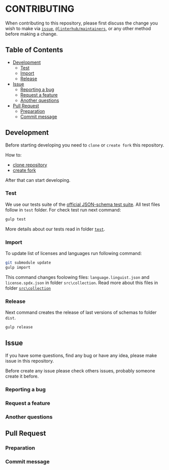 # CONTRIBUTING

When contributing to this repository, please first discuss the change you wish to make via [`issue`](#issue), [`@linterhub/maintainers`](../../../teams/maintainers), or any other method before making a change.

## Table of Contents

- [Development](#development)
  - [Test](#test)
  - [Import](#import)
  - [Release](#release)
- [Issue](#issue)
  - [Reporting a bug](#reporting)
  - [Request a feature](#request)
  - [Another questions](#another)
- [Pull Request](#pull)
  - [Preparation](#preparation)
  - [Commit message](#commit)

## Development

Before starting developing you need to `clone` or `create fork` this repository.

How to:

- [clone repository](./#step-1)
- [create fork](https://help.github.com/articles/fork-a-repo/)

After that can start developing.

### Test

We use our tests suite of the [official JSON-schema test suite](https://github.com/json-schema-org/JSON-Schema-Test-Suite). All test files follow in `test` folder. For check test run next command:

```bash
gulp test
```

More details about our tests read in folder [`test`](./test/).

### Import

To update list of licenses and languages run following command:  

```bash
git submodule update
gulp import
```

This command changes foolowing files: `language.linguist.json` and `license.spdx.json` in folder `src\collection`. Read more about this files in folder [`src\collection`](./src/collection)

### Release

Next command creates the release of last versions of schemas to folder `dist`.

```bash
gulp release
```

## Issue

If you have some questions, find any bug or have any idea, please make issue in this repository.

Before create any issue please check others issues, probably someone create it before.

### Reporting a bug

### Request a feature

### Another questions

## Pull Request

### Preparation

### Commit message
